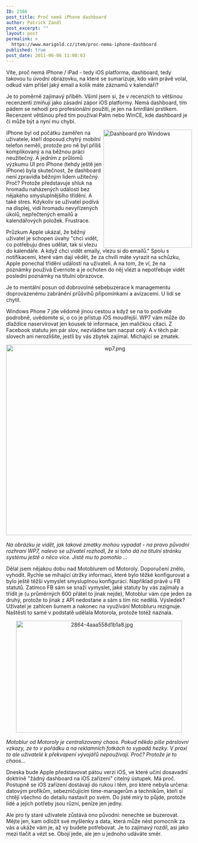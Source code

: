 ```yaml
---
ID: 2386
post_title: Proč nemá iPhone dashboard
author: Patrick Zandl
post_excerpt: ""
layout: post
permalink: >
  https://www.marigold.cz/item/proc-nema-iphone-dashboard
published: true
post_date: 2011-06-06 11:08:03
---
```

Víte, proč nemá iPhone / iPad - tedy iOS platforma, dashboard, tedy takovou tu úvodní obrazovku, na které se sumarizuje, kdo vám právě volal, odkud vám přišel jaký email a kolik máte záznamů v kalendáři? 

Je to poměrně zajímavý příběh. Všiml jsem si, že v recenzích to většinou recenzenti zmiňují jako zásadní zápor iOS platformy. Nemá dashboard, tím pádem se nehodí pro profesionální použití, je jen na šmrdlání prstíkem. Recenzent většinou před tím používal Palm nebo WinCE, kde dashboard je či může být a nyní mu chybí. 

<img src="http://www.marigold.cz/wp-content/uploads/a040414-dashboard20-11-n.gif" alt="Dashboard pro Windows" border="0" width="240" height="320" align="right" />

iPhone byl od počátku zaměřen na uživatele, kteří doposud chytrý mobilní telefon neměli, protože pro ně byl příliš komplikovaný a na běžnou práci neužitečný. A jedním z průlomů výzkumu UI pro iPhone (tehdy ještě jen iPhone) byla skutečnost, že dashboard není zpravidla běžným lidem užitečný. Proč? Protože představuje shluk na hromadu naházených události bez nějakého smysluplnějšího třídění. A také stres. Kdykoliv se uživatel podívá na displej, vidí hromadu nevyřízených úkolů, nepřečtených emailů a kalendářových položek. Frustrace. 

Průzkum Apple ukázal, že běžný uživatel je schopen úvahy "chci vidět, co potřebuju dnes udělat, tak si vlezu do kalendáře. A když chci vidět emaily, vlezu si do emailů." Spolu s notifikacemi, které vám dají vědět, že za chvíli máte vyrazit na schůzku, Apple ponechal třídění událostí na uživateli. A na tom, že ví, že na poznámky používá Evernote a je ochoten do něj vlézt a nepotřebuje vidět poslední poznámky na titulní obrazovce. 

Je to mentální posun od dobrovolné sebebuzerace k managementu doprovázenému zabránění průšvihů připomínkami a avizacemi. U lidí se chytil. 

Windows Phone 7 jde vědomě jinou cestou a když se na to podíváte podrobně, uvědomíte si, o co je přístup iOS moudřejší. WP7 vám může do dlaždice naservírovat jen kousek té informace, jen maličkou citaci. Z Facebook statutu jen pár slov, nezvládne tam nacpat celý. A v těch pár slovech ani nerozlišíte, jestli by vás zbytek zajímal. Míchající se zmatek. 

<div style="text-align:center;"><img src="http://www.marigold.cz/wp-content/uploads/wp7.png" alt="wp7.png" border="0" width="574" height="517" /></div><br/>
<em>Na obrázku je vidět, jak takové zmatky mohou vypadat - na pravo původní rozhraní WP7, nalevo se uživatel rozhodl, že si toho dá na titulní stránku systému ještě o něco více. Jistě mu to pomohlo ... </em>

Dělal jsem nějakou dobu nad Motoblurem od Motoroly. Doporučení znělo, vyhodit. Rychle se míhající útržky informací, které bylo těžké konfigurovat a bylo ještě těžší vymyslet smysluplnou konfiguraci. Například právě u FB statutů. Zatímco FB sám se snaží vymyslet, jaké statuty by vás zajímaly a třídit je (u průměrných 600 přátel to jinak nejde), Motoblur vám cpe jeden za druhý, protože to jinak z API nedostane a sám s tím nic nedělá. Výsledek? Uživatel je zahlcen šumem a nakonec na využívání Motobluru rezignuje. Naštěstí to samé v podstatě udělala Motorola, protože totéž naznala. 

<div style="text-align:center;"><img src="http://www.marigold.cz/wp-content/uploads/2864-4aaa558d1b1a8.jpg" alt="2864-4aaa558d1b1a8.jpg" border="0" width="450" height="303" /></div><br/>
<em>Motoblur od Motoroly je centralizovaný chaos. Pokud někdo píše párslovní vzkazy, ze to v pořádku a na reklamních fotkách to vypadá hezky. V praxi to ale uživatelé k překvapení vývojářů  nepoužívají. Proč? Protože je to chaos...</em>

Dneska bude Apple představovat pátou verzi iOS, ve které učiní dosavadní doktríně "žádný dashboard na iOS zařízení" citelný ústupek. Má proč. Postupně se iOS zařízení dostávají do rukou i těm, pro které nebyla určena: datovým profíkům, sebezničujícím time-managerům a technikům, kteří si chtějí všechno do detailu nastavit po svém. Do jisté míry to půjde, protože lidé a jejich potřeby jsou různí, peníze jen jedny. 

Ale pro ty staré uživatele zůstává ono původní: nenechte se buzerovat. Mějte jen, kam odložit své myšlenky a data, která může nést pomocník za vás a ukáže vám je, až vy budete potřebovat. Je to zajímavý rozdíl, asi jako mezi tlačit a vézt se. Obojí jede, ale jen u jednoho udáváte směr.